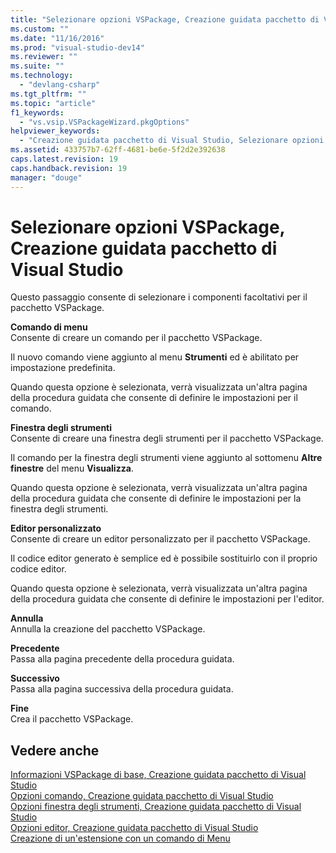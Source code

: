 ```yaml
---
title: "Selezionare opzioni VSPackage, Creazione guidata pacchetto di Visual Studio | Microsoft Docs"
ms.custom: ""
ms.date: "11/16/2016"
ms.prod: "visual-studio-dev14"
ms.reviewer: ""
ms.suite: ""
ms.technology: 
  - "devlang-csharp"
ms.tgt_pltfrm: ""
ms.topic: "article"
f1_keywords: 
  - "vs.vsip.VSPackageWizard.pkgOptions"
helpviewer_keywords: 
  - "Creazione guidata pacchetto di Visual Studio, Selezionare opzioni VSPackage"
ms.assetid: 433757b7-62ff-4681-be6e-5f2d2e392638
caps.latest.revision: 19
caps.handback.revision: 19
manager: "douge"
---
```

# Selezionare opzioni VSPackage, Creazione guidata pacchetto di Visual Studio
Questo passaggio consente di selezionare i componenti facoltativi per il pacchetto VSPackage.  
  
 **Comando di menu**  
 Consente di creare un comando per il pacchetto VSPackage.  
  
 Il nuovo comando viene aggiunto al menu **Strumenti** ed è abilitato per impostazione predefinita.  
  
 Quando questa opzione è selezionata, verrà visualizzata un'altra pagina della procedura guidata che consente di definire le impostazioni per il comando.  
  
 **Finestra degli strumenti**  
 Consente di creare una finestra degli strumenti per il pacchetto VSPackage.  
  
 Il comando per la finestra degli strumenti viene aggiunto al sottomenu **Altre finestre** del menu **Visualizza**.  
  
 Quando questa opzione è selezionata, verrà visualizzata un'altra pagina della procedura guidata che consente di definire le impostazioni per la finestra degli strumenti.  
  
 **Editor personalizzato**  
 Consente di creare un editor personalizzato per il pacchetto VSPackage.  
  
 Il codice editor generato è semplice ed è possibile sostituirlo con il proprio codice editor.  
  
 Quando questa opzione è selezionata, verrà visualizzata un'altra pagina della procedura guidata che consente di definire le impostazioni per l'editor.  
  
 **Annulla**  
 Annulla la creazione del pacchetto VSPackage.  
  
 **Precedente**  
 Passa alla pagina precedente della procedura guidata.  
  
 **Successivo**  
 Passa alla pagina successiva della procedura guidata.  
  
 **Fine**  
 Crea il pacchetto VSPackage.  
  
## Vedere anche  
 [Informazioni VSPackage di base, Creazione guidata pacchetto di Visual Studio](../misc/basic-vspackage-information-visual-studio-package-wizard.md)   
 [Opzioni comando, Creazione guidata pacchetto di Visual Studio](../misc/command-options-visual-studio-package-wizard.md)   
 [Opzioni finestra degli strumenti, Creazione guidata pacchetto di Visual Studio](../misc/tool-window-options-visual-studio-package-wizard.md)   
 [Opzioni editor, Creazione guidata pacchetto di Visual Studio](../misc/editor-options-visual-studio-package-wizard.md)   
 [Creazione di un'estensione con un comando di Menu](../extensibility/creating-an-extension-with-a-menu-command.md)